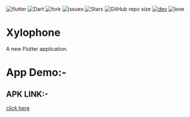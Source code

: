 ![flutter](https://img.shields.io/badge/Flutter-Framework-green?logo=flutter)
![Dart](https://img.shields.io/badge/Dart-Language-blue?logo=dart)
![fork](https://img.shields.io/github/forks/surrajj20/Xylophone_App) 
![issues](https://img.shields.io/github/issues/surrajj20/Xylophone_App)
![Stars](https://img.shields.io/github/stars/surrajj20/Xylophone_App)
![GitHub repo size](https://img.shields.io/github/repo-size/surrajj20/Xylophone_App)
[![dev](https://img.shields.io/badge/developed%20by%20-suraj%20sah-blue)](https://surrajj20.github.io/Portfolio-of-SURAJ-SAH/)
![love](https://img.shields.io/badge/open%20%20source-%E2%9D%A4-red)

# Xylophone

A new Flutter application.

# App Demo:-


## APK LINK:-
[click here](https://drive.google.com/file/d/1zdFAvGRhixpOJnXcZCnZtwoZZT4KpqUS/view?usp=sharing)
